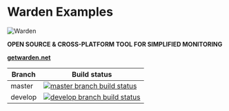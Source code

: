 # Warden Examples

![Warden](http://spetz.github.io/img/warden_logo.png)

**OPEN SOURCE & CROSS-PLATFORM TOOL FOR SIMPLIFIED MONITORING**

**[getwarden.net](http://getwarden.net)**

|Branch             |Build status                                                  
|-------------------|-----------------------------------------------------
|master             |[![master branch build status](https://api.travis-ci.org/warden-stack/Warden.Examples.svg?branch=master)](https://travis-ci.org/warden-stack/Warden.Examples)
|develop            |[![develop branch build status](https://api.travis-ci.org/warden-stack/Warden.Examples.svg?branch=develop)](https://travis-ci.org/warden-stack/Warden.Examples/branches)